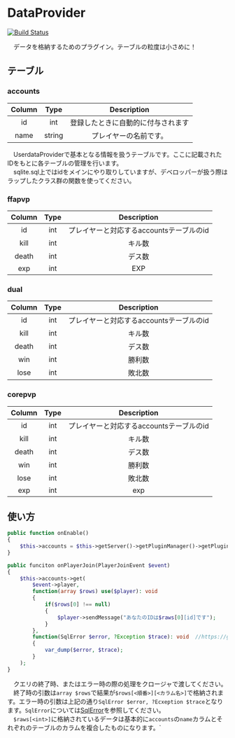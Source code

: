 # DataProvider
[![Build Status](https://scrutinizer-ci.com/g/VectorNetworkProject/DataProvider/badges/build.png?b=master)](https://scrutinizer-ci.com/g/VectorNetworkProject/DataProvider/build-status/master)

　データを格納するためのプラグイン。テーブルの粒度は小さめに！
## テーブル

### accounts

| Column | Type  | Description |  
| :----: | :---: | :---------: |
| id | int | 登録したときに自動的に付与されます |
|name |string |プレイヤーの名前です。 |

　UserdataProviderで基本となる情報を扱うテーブルです。ここに記載されたIDをもとに各テーブルの管理を行います。  
　sqlite.sql上ではidをメインにやり取りしていますが、デベロッパーが扱う際はラップしたクラス群の関数を使ってください。

### ffapvp

| Column | Type  | Description |  
| :----: | :---: | :---------: |
| id | int | プレイヤーと対応するaccountsテーブルのid |
| kill | int | キル数 |
| death | int | デス数 |
| exp | int | EXP |

### dual

| Column | Type  | Description |
| :----: | :---: | :---------: |
| id | int | プレイヤーと対応するaccountsテーブルのid |
| kill | int | キル数 |
| death | int | デス数 |
| win | int | 勝利数 |
| lose | int| 敗北数 |

### corepvp

| Column | Type  | Description |
| :----: | :---: | :---------: |
| id | int | プレイヤーと対応するaccountsテーブルのid |
| kill | int | キル数 |
| death | int | デス数 |
| win | int | 勝利数 |
| lose | int| 敗北数 |
| exp | int | exp |

## 使い方
```PHP
public function onEnable()
{
    $this->accounts = $this->getServer()->getPluginManager()->getPlugin('UserdataProvider')->getManager()->getAccounts();
}

public funciton onPlayerJoin(PlayerJoinEvent $event)
{
    $this->accounts->get(
        $event->player,
        function(array $rows) use($player): void
        {
            if($rows[0] !== null)
            {
                $player->sendMessage("あなたのIDは$raws[0][id]です");
            }
        },
        function(SqlError $error, ?Exception $trace): void  //https://github.com/poggit/libasynql/blob/master/libasynql/src/poggit/libasynql/base/DataConnectorImpl.php#L196
        {
            var_dump($error, $trace);
        }
    );
}
```

　クエリの終了時、またはエラー時の際の処理をクロージャで渡してください。   
　終了時の引数は`array $rows`で結果が`$rows[<順番>][<カラム名>]`で格納されます。エラー時の引数は上記の通り`SqlError $error, ?Ecxeption $trace`となります。`SqlError`については[SqlError](https://github.com/poggit/libasynql/blob/master/libasynql/src/poggit/libasynql/SqlError.php)を参照してください。  
　`$raws[<int>]`に格納されているデータは基本的に`accounts`の`name`カラムとそれぞれのテーブルのカラムを複合したものになります。`